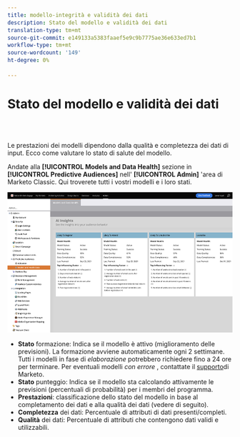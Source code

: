 ```yaml
---
title: modello-integrità e validità dei dati
description: Stato del modello e validità dei dati
translation-type: tm+mt
source-git-commit: e149133a5383faaef5e9c9b7775ae36e633ed7b1
workflow-type: tm+mt
source-wordcount: '149'
ht-degree: 0%

---
```



# Stato del modello e validità dei dati

<br> 

Le prestazioni dei modelli dipendono dalla qualità e completezza dei dati di input. Ecco come valutare lo stato di salute del modello.

Andate alla **[!UICONTROL Models and Data Health]** sezione in **[!UICONTROL Predictive Audiences]** nell&#39; **[!UICONTROL Admin]** &#39;area di Marketo Classic. Qui troverete tutti i vostri modelli e i loro stati.

![Immagine uno](/help/sky/assets/predictive-audiences/model-health-and-data-validity/model-health-and-data-validity-1.png)

* **Stato** formazione: Indica se il modello è attivo (miglioramento delle previsioni). La formazione avviene automaticamente ogni 2 settimane. Tutti i modelli in fase di _elaborazione_ potrebbero richiedere fino a 24 ore per terminare. Per eventuali modelli _con errore_ , contattate il [supporto](https://nation.marketo.com/t5/Support/ct-p/Support)di Marketo.
* **Stato** punteggio: Indica se il modello sta calcolando attivamente le previsioni (percentuali di probabilità) per i membri del programma.
* **Prestazioni**: classificazione dello stato del modello in base al completamento dei dati e alla qualità dei dati (vedere di seguito).
* **Completezza** dei dati: Percentuale di attributi di dati presenti/completi.
* **Qualità** dei dati: Percentuale di attributi che contengono dati validi e utilizzabili.
